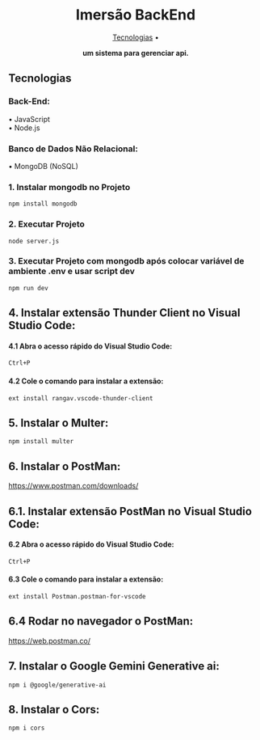 <h1 align="center" style="font-weight: bold;">Imersão BackEnd</h1>

<p align="center">
 <a href="#technologies">Tecnologias</a> •
</p>

<p align="center">
    <b>
	um sistema para gerenciar api.
    </b>
</p>

<h2 id="technologies">Tecnologias</h2>

<h3 id="technologies">Back-End:</h3>
• JavaScript<br>
• Node.js<br>

<h3 id="technologies">Banco de Dados Não Relacional:</h3>
• MongoDB (NoSQL)


### 1. Instalar mongodb no Projeto

```
npm install mongodb
```

### 2. Executar Projeto

```
node server.js
```

### 3. Executar Projeto com mongodb após colocar variável de ambiente .env e usar script dev
```
npm run dev
```

## 4. Instalar extensão Thunder Client no Visual Studio Code:

#### 4.1 Abra o acesso rápido do Visual Studio Code:
```
Ctrl+P
```
#### 4.2 Cole o comando para instalar a extensão:
```
ext install rangav.vscode-thunder-client
```

## 5. Instalar o Multer:
```
npm install multer
```

## 6. Instalar o PostMan:
https://www.postman.com/downloads/

## 6.1. Instalar extensão PostMan no Visual Studio Code:

#### 6.2 Abra o acesso rápido do Visual Studio Code:
```
Ctrl+P
```
#### 6.3 Cole o comando para instalar a extensão:
```
ext install Postman.postman-for-vscode
```

## 6.4 Rodar no navegador o PostMan:
https://web.postman.co/

## 7. Instalar o Google Gemini Generative ai:
```
npm i @google/generative-ai
```

## 8. Instalar o Cors:
```
npm i cors
```